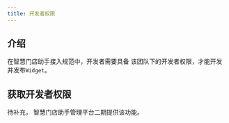 ```yaml
---
title: 开发者权限
---
```


## 介绍

在智慧门店助手接入规范中，开发者需要具备 该团队下的开发者权限，才能开发并发布`Widget`。

## 获取开发者权限

待补充， 智慧门店助手管理平台二期提供该功能。
